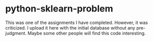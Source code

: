 # python-sklearn-problem
This was one of the assignments I have completed. However, it was criticized. I upload it here with the initial database without any pre-judgment. Maybe some other people will find this code interesting.
